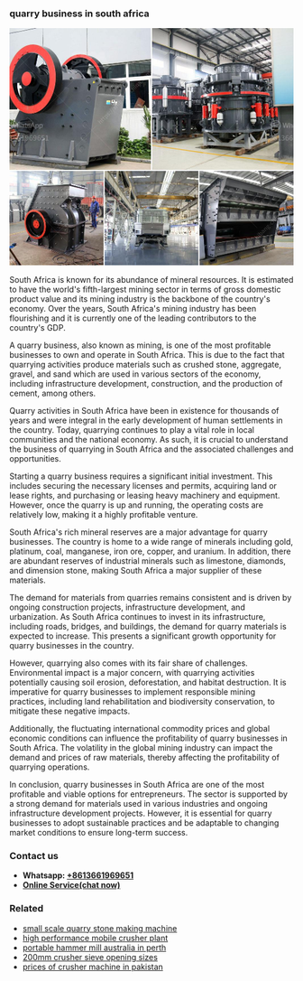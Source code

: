 <h3>quarry business in south africa</h3><img src='1708587228.jpg' alt=''><p>South Africa is known for its abundance of mineral resources. It is estimated to have the world's fifth-largest mining sector in terms of gross domestic product value and its mining industry is the backbone of the country's economy. Over the years, South Africa's mining industry has been flourishing and it is currently one of the leading contributors to the country's GDP.</p><p>A quarry business, also known as mining, is one of the most profitable businesses to own and operate in South Africa. This is due to the fact that quarrying activities produce materials such as crushed stone, aggregate, gravel, and sand which are used in various sectors of the economy, including infrastructure development, construction, and the production of cement, among others.</p><p>Quarry activities in South Africa have been in existence for thousands of years and were integral in the early development of human settlements in the country. Today, quarrying continues to play a vital role in local communities and the national economy. As such, it is crucial to understand the business of quarrying in South Africa and the associated challenges and opportunities.</p><p>Starting a quarry business requires a significant initial investment. This includes securing the necessary licenses and permits, acquiring land or lease rights, and purchasing or leasing heavy machinery and equipment. However, once the quarry is up and running, the operating costs are relatively low, making it a highly profitable venture.</p><p>South Africa's rich mineral reserves are a major advantage for quarry businesses. The country is home to a wide range of minerals including gold, platinum, coal, manganese, iron ore, copper, and uranium. In addition, there are abundant reserves of industrial minerals such as limestone, diamonds, and dimension stone, making South Africa a major supplier of these materials.</p><p>The demand for materials from quarries remains consistent and is driven by ongoing construction projects, infrastructure development, and urbanization. As South Africa continues to invest in its infrastructure, including roads, bridges, and buildings, the demand for quarry materials is expected to increase. This presents a significant growth opportunity for quarry businesses in the country.</p><p>However, quarrying also comes with its fair share of challenges. Environmental impact is a major concern, with quarrying activities potentially causing soil erosion, deforestation, and habitat destruction. It is imperative for quarry businesses to implement responsible mining practices, including land rehabilitation and biodiversity conservation, to mitigate these negative impacts.</p><p>Additionally, the fluctuating international commodity prices and global economic conditions can influence the profitability of quarry businesses in South Africa. The volatility in the global mining industry can impact the demand and prices of raw materials, thereby affecting the profitability of quarrying operations.</p><p>In conclusion, quarry businesses in South Africa are one of the most profitable and viable options for entrepreneurs. The sector is supported by a strong demand for materials used in various industries and ongoing infrastructure development projects. However, it is essential for quarry businesses to adopt sustainable practices and be adaptable to changing market conditions to ensure long-term success.</p><h3>Contact us</h3><ul><li><strong>Whatsapp:&nbsp;<a href="https://wa.me/8613661969651">+8613661969651</a></strong></li><li><a href="https://swt.shibang-china.com/?git&amp;zhl&amp;quarry business in south africa"><strong>Online Service(chat now)</strong></a></li></ul><h3>Related</h3><ul><li><a href='small scale quarry stone making machine.md'>small scale quarry stone making machine</a></li><li><a href='high performance mobile crusher plant.md'>high performance mobile crusher plant</a></li><li><a href='portable hammer mill australia in perth.md'>portable hammer mill australia in perth</a></li><li><a href='200mm crusher sieve opening sizes.md'>200mm crusher sieve opening sizes</a></li><li><a href='prices of crusher machine in pakistan.md'>prices of crusher machine in pakistan</a></li></ul>